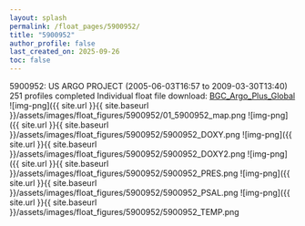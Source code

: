 ```yaml
---
layout: splash
permalink: /float_pages/5900952/
title: "5900952"
author_profile: false
last_created_on: 2025-09-26
toc: false
---
```

 
5900952: US ARGO PROJECT (2005-06-03T16:57 to 2009-03-30T13:40)
251 profiles completed
Individual float file download: [BGC_Argo_Plus_Global](https://ftp.soest.hawaii.edu/bgc_argo_plus/Individual_Floats/outliers_removed/5900952_Sprof_processed.nc)
![img-png]({{ site.url }}{{ site.baseurl }}/assets/images/float_figures/5900952/01_5900952_map.png
![img-png]({{ site.url }}{{ site.baseurl }}/assets/images/float_figures/5900952/5900952_DOXY.png
![img-png]({{ site.url }}{{ site.baseurl }}/assets/images/float_figures/5900952/5900952_DOXY2.png
![img-png]({{ site.url }}{{ site.baseurl }}/assets/images/float_figures/5900952/5900952_PRES.png
![img-png]({{ site.url }}{{ site.baseurl }}/assets/images/float_figures/5900952/5900952_PSAL.png
![img-png]({{ site.url }}{{ site.baseurl }}/assets/images/float_figures/5900952/5900952_TEMP.png
